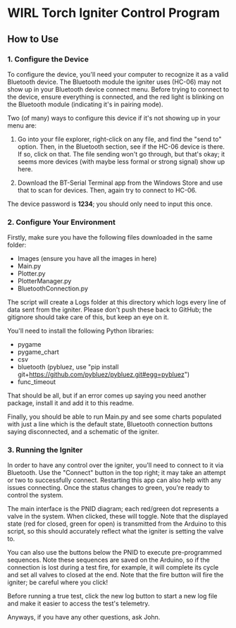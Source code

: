 # WIRL Torch Igniter Control Program

## How to Use

### 1. Configure the Device

To configure the device, you'll need your computer to recognize it as a valid Bluetooth device. The Bluetooth module the igniter uses (HC-06) may not show up in your Bluetooth device connect menu. Before trying to connect to the device, ensure everything is connected, and the red light is blinking on the Bluetooth module (indicating it's in pairing mode).

Two (of many) ways to configure this device if it's not showing up in your menu are:

1. Go into your file explorer, right-click on any file, and find the "send to" option. Then, in the Bluetooth section, see if the HC-06 device is there. If so, click on that. The file sending won't go through, but that's okay; it seems more devices (with maybe less formal or strong signal) show up here.
   
2. Download the BT-Serial Terminal app from the Windows Store and use that to scan for devices. Then, again try to connect to HC-06.

The device password is **1234**; you should only need to input this once.

### 2. Configure Your Environment

Firstly, make sure you have the following files downloaded in the same folder:

- Images (ensure you have all the images in here)
- Main.py
- Plotter.py
- PlotterManager.py
- BluetoothConnection.py

The script will create a Logs folder at this directory which logs every line of data sent from the igniter. Please don't push these back to GitHub; the gitignore should take care of this, but keep an eye on it.

You'll need to install the following Python libraries:

- pygame
- pygame_chart
- csv
- bluetooth (pybluez, use "pip install git+https://github.com/pybluez/pybluez.git#egg=pybluez")
- func_timeout

That should be all, but if an error comes up saying you need another package, install it and add it to this readme.

Finally, you should be able to run Main.py and see some charts populated with just a line which is the default state, Bluetooth connection buttons saying disconnected, and a schematic of the igniter. 

### 3. Running the Igniter

In order to have any control over the igniter, you'll need to connect to it via Bluetooth. Use the "Connect" button in the top right; it may take an attempt or two to successfully connect. Restarting this app can also help with any issues connecting. Once the status changes to green, you're ready to control the system.

The main interface is the PNID diagram; each red/green dot represents a valve in the system. When clicked, these will toggle. Note that the displayed state (red for closed, green for open) is transmitted from the Arduino to this script, so this should accurately reflect what the igniter is setting the valve to.

You can also use the buttons below the PNID to execute pre-programmed sequences. Note these sequences are saved on the Arduino, so if the connection is lost during a test fire, for example, it will complete its cycle and set all valves to closed at the end. Note that the fire button will fire the igniter; be careful where you click!

Before running a true test, click the new log button to start a new log file and make it easier to access the test's telemetry.

Anyways, if you have any other questions, ask John.
